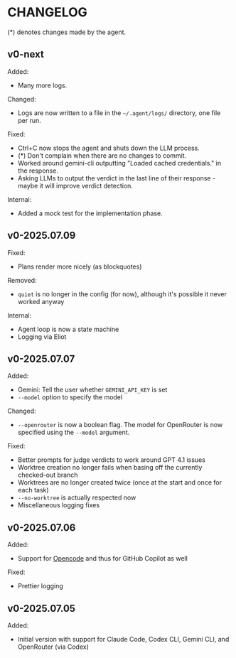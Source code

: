 # CHANGELOG

(*) denotes changes made by the agent.

## v0-next

Added:
- Many more logs.

Changed:
- Logs are now written to a file in the `~/.agent/logs/` directory, one file per run.

Fixed:
- Ctrl+C now stops the agent and shuts down the LLM process.
- (*) Don't complain when there are no changes to commit.
- Worked around gemini-cli outputting "Loaded cached credentials." in the response.
- Asking LLMs to output the verdict in the last line of their response - maybe it will improve verdict detection.

Internal:
- Added a mock test for the implementation phase.

## v0-2025.07.09

Fixed:
- Plans render more nicely (as blockquotes)

Removed:
- `quiet` is no longer in the config (for now), although it's possible it never worked anyway

Internal:
- Agent loop is now a state machine
- Logging via Eliot

## v0-2025.07.07

Added:
- Gemini: Tell the user whether `GEMINI_API_KEY` is set
- `--model` option to specify the model

Changed:
- `--openrouter` is now a boolean flag. The model for OpenRouter is now specified using the `--model` argument.

Fixed:
- Better prompts for judge verdicts to work around GPT 4.1 issues
- Worktree creation no longer fails when basing off the currently checked-out branch
- Worktrees are no longer created twice (once at the start and once for each task)
- `--no-worktree` is actually respected now
- Miscellaneous logging fixes

## v0-2025.07.06

Added:
- Support for [Opencode](https://opencode.ai) and thus for GitHub Copilot as well

Fixed:
- Prettier logging

## v0-2025.07.05

Added:
- Initial version with support for Claude Code, Codex CLI, Gemini CLI, and OpenRouter (via Codex)